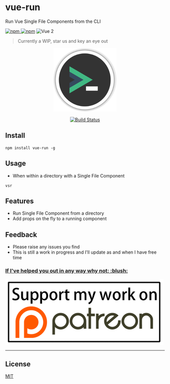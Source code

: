 # vue-run
Run Vue Single File Components from the CLI

[![npm](https://img.shields.io/npm/v/vue-run.svg) ![npm](https://img.shields.io/npm/dm/vue-run.svg)](https://www.npmjs.com/package/vue-run)
![Vue 2](https://img.shields.io/badge/vue-2.x-brightgreen.svg)

> Currently a WIP, star us and key an eye out

<p align="center">
    <img width="200" height="200" src="./docs/assets/vue-run.png" />
</p>
<p align="center">
    <a href="https://travis-ci.org/alajfit/vue-run">
        <img src="https://travis-ci.org/alajfit/vue-run.svg?branch=master" alt="Build Status" />
    </a>
</p>

## Install

```
npm install vue-run -g
```

## Usage
- When within a directory with a Single File Component

```
vsr
```

## Features
- Run Single File Component from a directory
- Add props on the fly to a running component

## Feedback
- Please raise any issues you find
- This is still a work in progress and I'll update as and when I have free time

<p>
  <a href="https://www.patreon.com/staratarms" target="_blank">
    <h3>If I've helped you out in any way why not: :blush:</h3>
    <img src="./docs/assets/patreon.png" alt="Become a Patreon">
  </a>
</p>


---

## License

[MIT](http://opensource.org/licenses/MIT)
